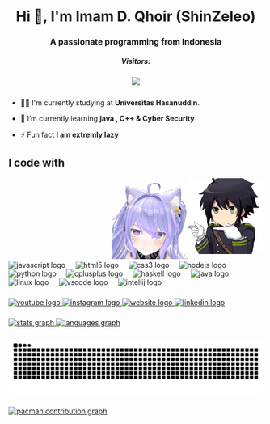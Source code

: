 <h1 align="center">Hi 👋, I'm Imam D. Qhoir (ShinZeleo)</h1>
<h3 align="center">A passionate programming from Indonesia</h3>

<!-- <p align="left"> <img src="https://komarev.com/ghpvc/?username=shinzeleo&label=Profile%20views&color=0e75b6&style=flat" alt="shinzeleo" /> </p> -->
<h5 align="center">Visitors:</h5>
<div align="center">
  <img src="https://profile-counter.glitch.me/ShinZeleo/count.svg?"  />
</div>

###


- 👨‍💻 I'm currently studying at **Universitas Hasanuddin**.

- 🌱 I’m currently learning **java , C++ & Cyber Security**

- ⚡ Fun fact **I am extremly lazy**


###

<h2 align="left">I code with</h2>


<div style="float: right;">
  <img height="150" src=".github\workflows\seraph-of-the-end-yuu.gif" />
</div>
<div style="float: right; margin-top: 10px;">
  <img height="150" src=".github\workflows\nonono-anime-no.gif" />
</div>
<div style="clear: both;"></div>

<div align="left">
  <img src="https://cdn.jsdelivr.net/gh/devicons/devicon/icons/javascript/javascript-original.svg" height="30" alt="javascript logo"  />
  <img width="12" />
  <img src="https://cdn.jsdelivr.net/gh/devicons/devicon/icons/html5/html5-original.svg" height="30" alt="html5 logo"  />
  <img width="12" />
  <img src="https://cdn.jsdelivr.net/gh/devicons/devicon/icons/css3/css3-original.svg" height="30" alt="css3 logo"  />
  <img width="12" />
  <img src="https://cdn.jsdelivr.net/gh/devicons/devicon/icons/nodejs/nodejs-original.svg" height="30" alt="nodejs logo"  />
  <img width="12" />
  <img src="https://cdn.jsdelivr.net/gh/devicons/devicon/icons/python/python-original.svg" height="30" alt="python logo"  />
  <img width="12" />
  <img src="https://cdn.jsdelivr.net/gh/devicons/devicon/icons/cplusplus/cplusplus-original.svg" height="30" alt="cplusplus logo"  />
  <img width="12" />
  <img src="https://cdn.jsdelivr.net/gh/devicons/devicon/icons/haskell/haskell-original.svg" height="30" alt="haskell logo"  />
  <img width="12" />
  <img src="https://cdn.jsdelivr.net/gh/devicons/devicon/icons/java/java-original.svg" height="30" alt="java logo"  />
  <img width="12" />
  <img src="https://cdn.jsdelivr.net/gh/devicons/devicon/icons/linux/linux-original.svg" height="30" alt="linux logo"  />
  <img width="12" />
  <img src="https://cdn.jsdelivr.net/gh/devicons/devicon/icons/vscode/vscode-original.svg" height="30" alt="vscode logo"  />
  <img width="12" />
  <img src="https://cdn.jsdelivr.net/gh/devicons/devicon/icons/intellij/intellij-original.svg" height="30" alt="intellij logo"  />
</div>

###

<div align="left">
  <a href="https://www.youtube.com/@qhosans841" target="blank"><img src="https://img.shields.io/static/v1?message=Youtube&logo=youtube&label=&color=FF0000&logoColor=white&labelColor=&style=for-the-badge" height="35" alt="youtube logo"  />
  <a href="https://www.instagram.com/qhosans_" target="blank"><img src="https://img.shields.io/static/v1?message=Instagram&logo=instagram&label=&color=E4405F&logoColor=white&labelColor=&style=for-the-badge" height="35" alt="instagram logo"  />
  <a href="https://discordapp.com/users/693003065359335435" target="blank"><img src="https://img.shields.io/static/v1?message=Website&logo=vercel&label=&color=7289DA&logoColor=white&labelColor=&style=for-the-badge" height="35" alt="website logo"  />
<!--   <a href="mailto:imamqhoir28@gmail.com" target="blank"><img src="https://img.shields.io/static/v1?message=Gmail&label=&color=D14836&logoColor=white&labelColor=&style=for-the-badge" height="35" alt="gmail logo"  /> -->
  <a href="https://www.linkedin.com/in/imam-dza-qhoir-647a20246/" target="blank"><img src="https://img.shields.io/static/v1?message=LinkedIn&logo=linkedin&label=&color=0077B5&logoColor=white&labelColor=&style=for-the-badge" height="35" alt="linkedin logo"  />
</div>

###

<!-- <h3 align="left">Connect with me:</h3>
<p align="left"> -->
<!-- <a href="https://codepen.io/.." target="blank"><img align="center" src="https://raw.githubusercontent.com/rahuldkjain/github-profile-readme-generator/master/src/images/icons/Social/codepen.svg" alt=".." height="30" width="40" /></a> -->
<!-- <a href="https://linkedin.com/in/..." target="blank"><img align="center" src="https://raw.githubusercontent.com/rahuldkjain/github-profile-readme-generator/master/src/images/icons/Social/linked-in-alt.svg" alt="..." height="30" width="40" /></a> -->
<!-- <a href="https://stackoverflow.com/users/.." target="blank"><img align="center" src="https://raw.githubusercontent.com/rahuldkjain/github-profile-readme-generator/master/src/images/icons/Social/stack-overflow.svg" alt=".." height="30" width="40" /></a> -->
<!-- <a href="https://codesandbox.com/.." target="blank"><img align="center" src="https://raw.githubusercontent.com/rahuldkjain/github-profile-readme-generator/master/src/images/icons/Social/codesandbox.svg" alt=".." height="30" width="40" /></a> -->
<!-- <a href="https://www.instagram.com/qhosans_" target="blank"><img align="center" src="https://raw.githubusercontent.com/rahuldkjain/github-profile-readme-generator/master/src/images/icons/Social/instagram.svg" alt=".." height="30" width="40" /></a>
<a href="https://www.youtube.com/c/.." target="blank"><img align="center" src="https://raw.githubusercontent.com/rahuldkjain/github-profile-readme-generator/master/src/images/icons/Social/youtube.svg" alt=".." height="30" width="40" /></a> -->
<!-- <a href="https://discord.gg/.." target="blank"><img align="center" src="https://raw.githubusercontent.com/rahuldkjain/github-profile-readme-generator/master/src/images/icons/Social/discord.svg" alt=".." height="30" width="40" /></a>
</p> -->

<!-- <h3 align="left">Languages and Tools:</h3>
<p align="left"> <a href="https://aws.amazon.com" target="_blank" rel="noreferrer"> <img src="https://raw.githubusercontent.com/devicons/devicon/master/icons/amazonwebservices/amazonwebservices-original-wordmark.svg" alt="aws" width="40" height="40"/> </a> <a href="https://getbootstrap.com" target="_blank" rel="noreferrer"> <img src="https://raw.githubusercontent.com/devicons/devicon/master/icons/bootstrap/bootstrap-plain-wordmark.svg" alt="bootstrap" width="40" height="40"/> </a> <a href="https://www.w3schools.com/css/" target="_blank" rel="noreferrer"> <img src="https://raw.githubusercontent.com/devicons/devicon/master/icons/css3/css3-original-wordmark.svg" alt="css3" width="40" height="40"/> </a> <a href="https://git-scm.com/" target="_blank" rel="noreferrer"> <img src="https://www.vectorlogo.zone/logos/git-scm/git-scm-icon.svg" alt="git" width="40" height="40"/> </a> <a href="https://www.haskell.org/" target="_blank" rel="noreferrer"> <img src="https://upload.wikimedia.org/wikipedia/commons/1/1c/Haskell-Logo.svg" alt="haskell" width="40" height="40"/> </a> <a href="https://www.w3.org/html/" target="_blank" rel="noreferrer"> <img src="https://raw.githubusercontent.com/devicons/devicon/master/icons/html5/html5-original-wordmark.svg" alt="html5" width="40" height="40"/> </a> <a href="https://developer.mozilla.org/en-US/docs/Web/JavaScript" target="_blank" rel="noreferrer"> <img src="https://raw.githubusercontent.com/devicons/devicon/master/icons/javascript/javascript-original.svg" alt="javascript" width="40" height="40"/> </a> <a href="https://nodejs.org" target="_blank" rel="noreferrer"> <img src="https://raw.githubusercontent.com/devicons/devicon/master/icons/nodejs/nodejs-original-wordmark.svg" alt="nodejs" width="40" height="40"/> </a> <a href="https://www.python.org" target="_blank" rel="noreferrer"> <img src="https://raw.githubusercontent.com/devicons/devicon/master/icons/python/python-original.svg" alt="python" width="40" height="40"/> </a> </p> -->

<!-- <p>&nbsp;<img align="center" src="https://github-readme-stats.vercel.app/api?username=shinzeleo&show_icons=true&locale=en" alt="shinzeleo" /></p> -->
<!-- <p><img align="center" src="https://github-readme-streak-stats.herokuapp.com/?user=shinzeleo&" alt="shinzeleo" /></p> -->

###
###
<div align="left">
  <img src="https://github-readme-stats.vercel.app/api?username=ShinZeleo&hide_title=false&hide_rank=false&show_icons=true&include_all_commits=true&count_private=true&disable_animations=false&theme=dracula&locale=en&hide_border=false&order=1" height="150" alt="stats graph"  />
  <img src="https://github-readme-stats.vercel.app/api/top-langs?username=ShinZeleo&locale=en&hide_title=false&layout=compact&card_width=320&langs_count=5&theme=dracula&hide_border=false&order=2" height="150" alt="languages graph"  />
</div>

###

<img src="https://raw.githubusercontent.com/ShinZeleo/ShinZeleo/output/snake.svg" alt="Snake animation" />


###

<picture>
  <source media="(prefers-color-scheme: dark)" srcset="https://raw.githubusercontent.com/ShinZeleo/ShinZeleo/output/pacman-contribution-graph-dark.svg">
  <source media="(prefers-color-scheme: light)" srcset="https://raw.githubusercontent.com/ShinZeleo/ShinZeleo/output/pacman-contribution-graph.svg">
  <img alt="pacman contribution graph" src="https://raw.githubusercontent.com/ShinZeleo/ShinZeleo/output/pacman-contribution-graph.svg">
</picture>

###

